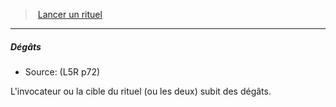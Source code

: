 ﻿---
!GenericItem
Name: Dégâts
Source: (L5R p72)
Id: l5r_rituals_hd.md#dégâts
ParentLink: l5r_rituals_hd.md#lancer-un-rituel
ParentName: Lancer un rituel
NameLevel: 5
Attributes:
  Name: Dégâts
  Markdown: >+
    ##### <!--Name-->Dégâts<!--/Name-->


    - Source: <!--Source-->(L5R p72)<!--/Source-->


    L'invocateur ou la cible du rituel (ou les deux) subit des dégâts.

  Source: (L5R p72)
AttributesDictionary: >+
  Name: Dégâts

  Markdown: >+

    ##### <!--Name-->Dégâts<!--/Name-->





    - Source: <!--Source-->(L5R p72)<!--/Source-->





    L'invocateur ou la cible du rituel (ou les deux) subit des dégâts.



  Source: (L5R p72)

---
> [Lancer un rituel](hd_l5r_rituals.md)

---

##### Dégâts

- Source: (L5R p72)

L'invocateur ou la cible du rituel (ou les deux) subit des dégâts.

